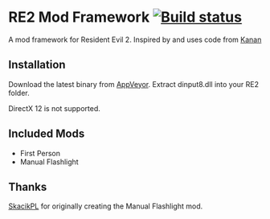 # RE2 Mod Framework [![Build status](https://ci.appveyor.com/api/projects/status/65a65id6eletvop4?svg=true)](https://ci.appveyor.com/project/praydog/re2-mod-framework)
A mod framework for Resident Evil 2. Inspired by and uses code from [Kanan](https://github.com/cursey/kanan-new)

## Installation
Download the latest binary from [AppVeyor](https://ci.appveyor.com/project/praydog/re2-mod-framework/branch/master/artifacts). Extract dinput8.dll into your RE2 folder.

DirectX 12 is not supported.

## Included Mods
* First Person
* Manual Flashlight

## Thanks
[SkacikPL](https://github.com/SkacikPL) for originally creating the Manual Flashlight mod.
